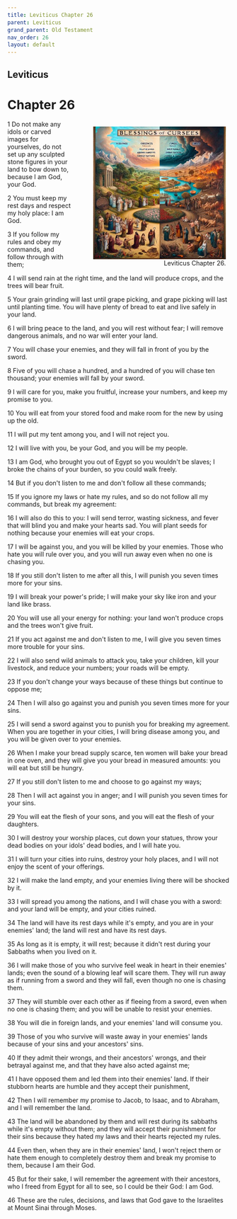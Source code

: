 ```yaml
---
title: Leviticus Chapter 26
parent: Leviticus
grand_parent: Old Testament
nav_order: 26
layout: default
---
```


## Leviticus

# Chapter 26

<figure style="float: right; margin-right: 10px;">
    <img src="/assets/Image/Leviticus/500/26.jpg" alt="Leviticus Chapter 26" style="width: 300px; height: 300px; float: right;padding-left: 10px;"/>
    <figcaption style="clear: both;text-align: right;">Leviticus Chapter 26.</figcaption>
</figure>
1 Do not make any idols or carved images for yourselves, do not set up any sculpted stone figures in your land to bow down to, because I am God, your God.

2 You must keep my rest days and respect my holy place: I am God.

3 If you follow my rules and obey my commands, and follow through with them;

4 I will send rain at the right time, and the land will produce crops, and the trees will bear fruit.

5 Your grain grinding will last until grape picking, and grape picking will last until planting time. You will have plenty of bread to eat and live safely in your land.

6 I will bring peace to the land, and you will rest without fear; I will remove dangerous animals, and no war will enter your land.

7 You will chase your enemies, and they will fall in front of you by the sword.

8 Five of you will chase a hundred, and a hundred of you will chase ten thousand; your enemies will fall by your sword.

9 I will care for you, make you fruitful, increase your numbers, and keep my promise to you.

10 You will eat from your stored food and make room for the new by using up the old.

11 I will put my tent among you, and I will not reject you.

12 I will live with you, be your God, and you will be my people.

13 I am God, who brought you out of Egypt so you wouldn't be slaves; I broke the chains of your burden, so you could walk freely.

14 But if you don't listen to me and don't follow all these commands;

15 If you ignore my laws or hate my rules, and so do not follow all my commands, but break my agreement:

16 I will also do this to you: I will send terror, wasting sickness, and fever that will blind you and make your hearts sad. You will plant seeds for nothing because your enemies will eat your crops.

17 I will be against you, and you will be killed by your enemies. Those who hate you will rule over you, and you will run away even when no one is chasing you.

18 If you still don't listen to me after all this, I will punish you seven times more for your sins.

19 I will break your power's pride; I will make your sky like iron and your land like brass.

20 You will use all your energy for nothing: your land won't produce crops and the trees won't give fruit.

21 If you act against me and don't listen to me, I will give you seven times more trouble for your sins.

22 I will also send wild animals to attack you, take your children, kill your livestock, and reduce your numbers; your roads will be empty.

23 If you don't change your ways because of these things but continue to oppose me;

24 Then I will also go against you and punish you seven times more for your sins.

25 I will send a sword against you to punish you for breaking my agreement. When you are together in your cities, I will bring disease among you, and you will be given over to your enemies.

26 When I make your bread supply scarce, ten women will bake your bread in one oven, and they will give you your bread in measured amounts: you will eat but still be hungry.

27 If you still don't listen to me and choose to go against my ways;

28 Then I will act against you in anger; and I will punish you seven times for your sins.

29 You will eat the flesh of your sons, and you will eat the flesh of your daughters.

30 I will destroy your worship places, cut down your statues, throw your dead bodies on your idols' dead bodies, and I will hate you.

31 I will turn your cities into ruins, destroy your holy places, and I will not enjoy the scent of your offerings.

32 I will make the land empty, and your enemies living there will be shocked by it.

33 I will spread you among the nations, and I will chase you with a sword: and your land will be empty, and your cities ruined.

34 The land will have its rest days while it's empty, and you are in your enemies' land; the land will rest and have its rest days.

35 As long as it is empty, it will rest; because it didn't rest during your Sabbaths when you lived on it.

36 I will make those of you who survive feel weak in heart in their enemies' lands; even the sound of a blowing leaf will scare them. They will run away as if running from a sword and they will fall, even though no one is chasing them.

37 They will stumble over each other as if fleeing from a sword, even when no one is chasing them; and you will be unable to resist your enemies.

38 You will die in foreign lands, and your enemies' land will consume you.

39 Those of you who survive will waste away in your enemies' lands because of your sins and your ancestors' sins.

40 If they admit their wrongs, and their ancestors' wrongs, and their betrayal against me, and that they have also acted against me;

41 I have opposed them and led them into their enemies' land. If their stubborn hearts are humble and they accept their punishment,

42 Then I will remember my promise to Jacob, to Isaac, and to Abraham, and I will remember the land.

43 The land will be abandoned by them and will rest during its sabbaths while it's empty without them; and they will accept their punishment for their sins because they hated my laws and their hearts rejected my rules.

44 Even then, when they are in their enemies' land, I won't reject them or hate them enough to completely destroy them and break my promise to them, because I am their God.

45 But for their sake, I will remember the agreement with their ancestors, who I freed from Egypt for all to see, so I could be their God: I am God.

46 These are the rules, decisions, and laws that God gave to the Israelites at Mount Sinai through Moses.


